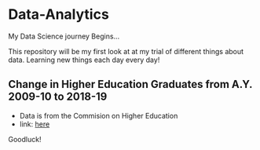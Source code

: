 # Data-Analytics

My Data Science journey Begins...

This repository will be my first look at at my trial of different things about data. Learning new things each day every day! 

## Change in Higher Education Graduates from A.Y. 2009-10 to 2018-19
- Data is from the Commision on Higher Education 
- link: [here](https://ched.gov.ph/wp-content/uploads/Higher-Education-Graduates-by-Discipline-Group-AY-2010-11-to-2018-19.pdf)

Goodluck! 

